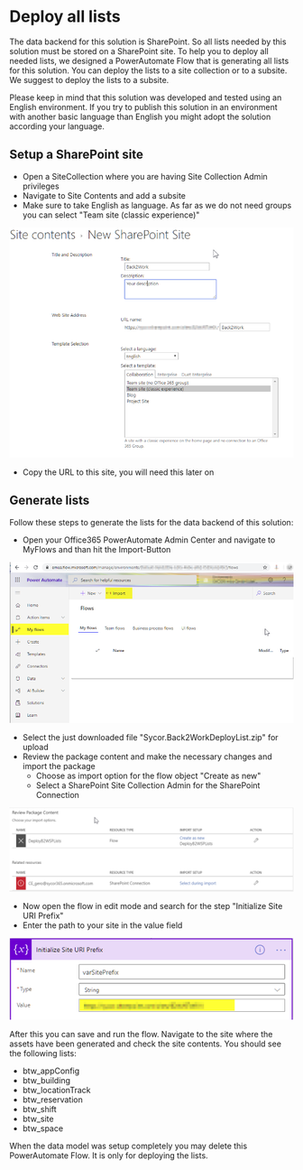 # Deploy all lists

The data backend for this solution is SharePoint. So all lists needed by this solution must be stored on a SharePoint site. To help you to deploy all needed lists, we designed a PowerAutomate Flow that is generating all lists for this solution. You can deploy the lists to a site collection or to a subsite. We suggest to deploy the lists to a subsite.

Please keep in mind that this solution was developed and tested using an English environment. If you try to publish this solution in an environment with another basic  language than English you might adopt the solution according your language.

## Setup a SharePoint site
* Open a SiteCollection where you are having Site Collection Admin privileges 
* Navigate to Site Contents and add a subsite
* Make sure to take English as language. As far as we do not need groups you can select "Team site (classic experience)"

![ConfigureSite](images/SelectSiteTemplate.png)
* Copy the URL to this site, you will need this later on



## Generate lists
Follow these steps to generate the lists for the data backend of this solution:
* Open  your Office365 PowerAutomate Admin Center and navigate to MyFlows and than hit the Import-Button

![ImportFlowScreen](images/ImportFlow1.png)
* Select the just downloaded file "Sycor.Back2WorkDeployList.zip" for upload
* Review the package content and make the necessary changes and import the package
	* Choose as import option for the flow object "Create as new"
	* Select a SharePoint Site Collection Admin for the SharePoint Connection
	
![ConfigureFlowScreen](images/ImportFlow2.png)

* Now open the flow in edit mode and search for the step "Initialize Site URI Prefix"
* Enter the path to your site in the value field

![SetURI](images/SetURI.png)

After this you can save and run the flow. Navigate to the site where the assets have been generated and check the site contents. You should see the following lists:
* btw_appConfig
* btw_building
* btw_locationTrack
* btw_reservation
* btw_shift
* btw_site
* btw_space

When the data model was setup completely you may delete this PowerAutomate Flow. It is only for deploying the lists.
